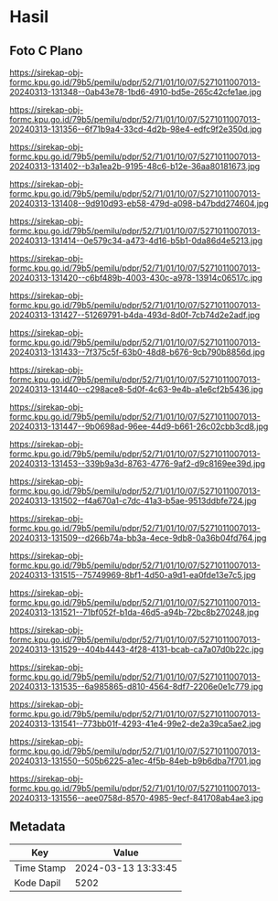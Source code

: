 # Hasil

## Foto C Plano

https://sirekap-obj-formc.kpu.go.id/79b5/pemilu/pdpr/52/71/01/10/07/5271011007013-20240313-131348--0ab43e78-1bd6-4910-bd5e-265c42cfe1ae.jpg

https://sirekap-obj-formc.kpu.go.id/79b5/pemilu/pdpr/52/71/01/10/07/5271011007013-20240313-131356--6f71b9a4-33cd-4d2b-98e4-edfc9f2e350d.jpg

https://sirekap-obj-formc.kpu.go.id/79b5/pemilu/pdpr/52/71/01/10/07/5271011007013-20240313-131402--b3a1ea2b-9195-48c6-b12e-36aa80181673.jpg

https://sirekap-obj-formc.kpu.go.id/79b5/pemilu/pdpr/52/71/01/10/07/5271011007013-20240313-131408--9d910d93-eb58-479d-a098-b47bdd274604.jpg

https://sirekap-obj-formc.kpu.go.id/79b5/pemilu/pdpr/52/71/01/10/07/5271011007013-20240313-131414--0e579c34-a473-4d16-b5b1-0da86d4e5213.jpg

https://sirekap-obj-formc.kpu.go.id/79b5/pemilu/pdpr/52/71/01/10/07/5271011007013-20240313-131420--c6bf489b-4003-430c-a978-13914c06517c.jpg

https://sirekap-obj-formc.kpu.go.id/79b5/pemilu/pdpr/52/71/01/10/07/5271011007013-20240313-131427--51269791-b4da-493d-8d0f-7cb74d2e2adf.jpg

https://sirekap-obj-formc.kpu.go.id/79b5/pemilu/pdpr/52/71/01/10/07/5271011007013-20240313-131433--7f375c5f-63b0-48d8-b676-9cb790b8856d.jpg

https://sirekap-obj-formc.kpu.go.id/79b5/pemilu/pdpr/52/71/01/10/07/5271011007013-20240313-131440--c298ace8-5d0f-4c63-9e4b-a1e6cf2b5436.jpg

https://sirekap-obj-formc.kpu.go.id/79b5/pemilu/pdpr/52/71/01/10/07/5271011007013-20240313-131447--9b0698ad-96ee-44d9-b661-26c02cbb3cd8.jpg

https://sirekap-obj-formc.kpu.go.id/79b5/pemilu/pdpr/52/71/01/10/07/5271011007013-20240313-131453--339b9a3d-8763-4776-9af2-d9c8169ee39d.jpg

https://sirekap-obj-formc.kpu.go.id/79b5/pemilu/pdpr/52/71/01/10/07/5271011007013-20240313-131502--f4a670a1-c7dc-41a3-b5ae-9513ddbfe724.jpg

https://sirekap-obj-formc.kpu.go.id/79b5/pemilu/pdpr/52/71/01/10/07/5271011007013-20240313-131509--d266b74a-bb3a-4ece-9db8-0a36b04fd764.jpg

https://sirekap-obj-formc.kpu.go.id/79b5/pemilu/pdpr/52/71/01/10/07/5271011007013-20240313-131515--75749969-8bf1-4d50-a9d1-ea0fde13e7c5.jpg

https://sirekap-obj-formc.kpu.go.id/79b5/pemilu/pdpr/52/71/01/10/07/5271011007013-20240313-131521--71bf052f-b1da-46d5-a94b-72bc8b270248.jpg

https://sirekap-obj-formc.kpu.go.id/79b5/pemilu/pdpr/52/71/01/10/07/5271011007013-20240313-131529--404b4443-4f28-4131-bcab-ca7a07d0b22c.jpg

https://sirekap-obj-formc.kpu.go.id/79b5/pemilu/pdpr/52/71/01/10/07/5271011007013-20240313-131535--6a985865-d810-4564-8df7-2206e0e1c779.jpg

https://sirekap-obj-formc.kpu.go.id/79b5/pemilu/pdpr/52/71/01/10/07/5271011007013-20240313-131541--773bb01f-4293-41e4-99e2-de2a39ca5ae2.jpg

https://sirekap-obj-formc.kpu.go.id/79b5/pemilu/pdpr/52/71/01/10/07/5271011007013-20240313-131550--505b6225-a1ec-4f5b-84eb-b9b6dba7f701.jpg

https://sirekap-obj-formc.kpu.go.id/79b5/pemilu/pdpr/52/71/01/10/07/5271011007013-20240313-131556--aee0758d-8570-4985-9ecf-841708ab4ae3.jpg


## Metadata

| Key        | Value               |
| ---------- | ------------------- |
| Time Stamp | 2024-03-13 13:33:45 |
| Kode Dapil | 5202                |



